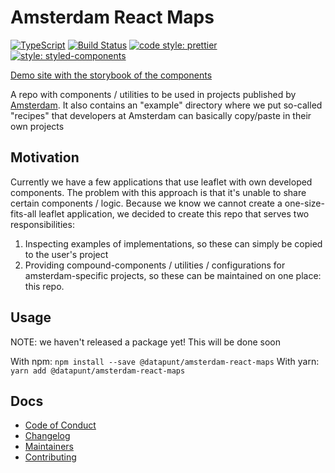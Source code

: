 # Amsterdam React Maps

[![TypeScript](https://badges.frapsoft.com/typescript/version/typescript-next.svg?v=101)](https://github.com/ellerbrock/typescript-badges/)
[![Build Status](https://travis-ci.org/Amsterdam/amsterdam-react-maps.svg?branch=master)](https://travis-ci.org/Amsterdam/amsterdam-react-maps)
[![code style: prettier](https://img.shields.io/badge/code_style-prettier-ff69b4.svg?style=flat-square)](https://github.com/prettier/prettier)
[![style: styled-components](https://img.shields.io/badge/style-%F0%9F%92%85%20styled--components-orange.svg?colorB=daa357&colorA=db748e)](https://github.com/styled-components/styled-components)

[Demo site with the storybook of the components](https://amsterdam.github.io/amsterdam-react-maps)

A repo with components / utilities to be used in projects published by [Amsterdam](https://github.com/Amsterdam). 
It also contains an "example" directory where we put so-called "recipes" that developers at Amsterdam can basically copy/paste in their own projects

## Motivation

Currently we have a few applications that use leaflet with own developed components. The problem with this approach is that it's unable to share certain components / logic. 
Because we know we cannot create a one-size-fits-all leaflet application, we decided to create this repo that serves two responsibilities:
1. Inspecting examples of implementations, so these can simply be copied to the user's project
2. Providing compound-components / utilities / configurations for amsterdam-specific projects, so these can be maintained on one place: this repo.   

## Usage

NOTE: we haven't released a package yet! This will be done soon

With npm: `npm install --save @datapunt/amsterdam-react-maps`
With yarn: `yarn add @datapunt/amsterdam-react-maps`

## Docs

- [Code of Conduct](./docs/CODE_OF_CONDUCT.md)
- [Changelog](./docs/CHANGELOG.md)
- [Maintainers](./docs/MAINTAINERS.md)
- [Contributing](./docs/CONTRIBUTING.md)
